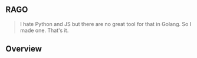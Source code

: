 ## RAGO
> I hate Python and JS but there are no great tool for that in Golang. So I made one. That's it.

## Overview
